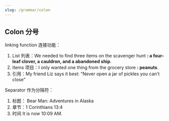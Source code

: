 ```yaml
---
slug: /grammar/colon
---
```



## Colon 分号

linking function 连接功能：
1. List 列表：We needed to find three items on the scavenger hunt **: a four-leaf clover, a cauldron, and a abandoned ship**.
2. Items 项目：I only wanted one thing from the grocery store **: peanuts**.
3. 引用：My friend Liz says it best: "Never open a jar of pickles you can't close"

Separator 作为分隔符：
1. 标题： Bear Man: Adventures in Alaska
2. 章节：1 Corinthians 13:4
3. 时间 It is now 10:09 AM.